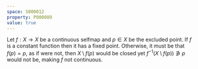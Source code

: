 ```yaml
---
space: S000012
property: P000089
value: true
---
```


Let $f:X \rightarrow X$ be a continuous selfmap and $p \in X$ be the excluded point.
If $f$ is a constant function then it has a fixed point.
Otherwise, it must be that $f(p) = p$, as if were not, then $X\setminus {f(p)}$ would be closed
yet $f^{-1}(X\setminus {f(p)}) \not\ni p$ would not be, making $f$ not continuous.
